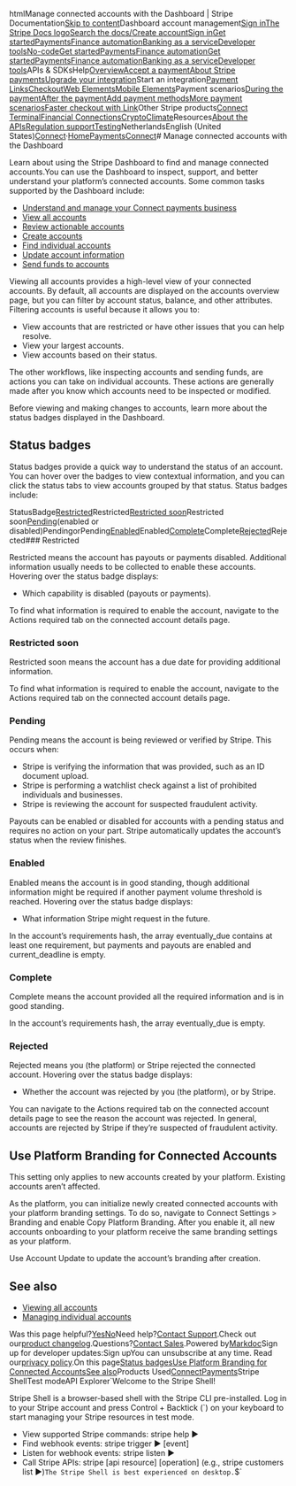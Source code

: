 htmlManage connected accounts with the Dashboard | Stripe Documentation[Skip to content](#main-content)Dashboard account management[Sign in](https://dashboard.stripe.com/login?redirect=https%3A%2F%2Fdocs.stripe.com%2Fconnect%2Fdashboard)[The Stripe Docs logo](/)[Search the docs/](#)[Create account](https://dashboard.stripe.com/register/connect)[Sign in](https://dashboard.stripe.com/login?redirect=https%3A%2F%2Fdocs.stripe.com%2Fconnect%2Fdashboard)[Get started](/get-started)[Payments](/payments)[Finance automation](/finance-automation)[Banking as a service](/financial-services)[Developer tools](/development)[No-code](/no-code)[Get started](/get-started)[Payments](/payments)[Finance automation](/finance-automation)[](#)[Get started](/get-started)[Payments](/payments)[Finance automation](/finance-automation)[Banking as a service](/financial-services)[Developer tools](/development)[](#)APIs & SDKsHelp[Overview](/docs/payments)[Accept a payment](#)[About Stripe payments](#)[Upgrade your integration](/docs/payments/upgrades)Start an integration[Payment Links](#)[Checkout](#)[Web Elements](#)[Mobile Elements](#)Payment scenarios[During the payment](#)[After the payment](#)[Add payment methods](#)[More payment scenarios](#)[Faster checkout with Link](#)Other Stripe products[Connect](#)
[Terminal](#)[Financial Connections](#)[Crypto](#)[Climate](#)Resources[About the APIs](#)[Regulation support](#)[Testing](/docs/testing)NetherlandsEnglish (United States)[](#)[](#)[Connect](/connect)·[Home](/docs)[Payments](/docs/payments)[Connect](/docs/connect)# Manage connected accounts with the Dashboard

Learn about using the Stripe Dashboard to find and manage connected accounts.You can use the Dashboard to inspect, support, and better understand your platform’s connected accounts. Some common tasks supported by the Dashboard include:

- [Understand and manage your Connect payments business](/connect/dashboard/understand-your-connect-business)
- [View all accounts](/connect/dashboard/viewing-all-accounts)
- [Review actionable accounts](/connect/dashboard/review-actionable-accounts)
- [Create accounts](/connect/dashboard/managing-individual-accounts#creating-accounts)
- [Find individual accounts](/connect/dashboard/managing-individual-accounts#finding-accounts)
- [Update account information](/connect/dashboard/managing-individual-accounts#updating-accounts)
- [Send funds to accounts](/connect/dashboard/managing-individual-accounts#sending-funds)

Viewing all accounts provides a high-level view of your connected accounts. By default, all accounts are displayed on the accounts overview page, but you can filter by account status, balance, and other attributes. Filtering accounts is useful because it allows you to:

- View accounts that are restricted or have other issues that you can help resolve.
- View your largest accounts.
- View accounts based on their status.

The other workflows, like inspecting accounts and sending funds, are actions you can take on individual accounts. These actions are generally made after you know which accounts need to be inspected or modified.

Before viewing and making changes to accounts, learn more about the status badges displayed in the Dashboard.

## Status badges

Status badges provide a quick way to understand the status of an account. You can hover over the badges to view contextual information, and you can click the status tabs to view accounts grouped by that status. Status badges include:

StatusBadge[Restricted](#restricted)Restricted[Restricted soon](#restricted-soon)Restricted soon[Pending](#pending)(enabled or disabled)PendingorPending[Enabled](#enabled)Enabled[Complete](#complete)Complete[Rejected](#rejected)Rejected### Restricted

Restricted means the account has payouts or payments disabled. Additional information usually needs to be collected to enable these accounts. Hovering over the status badge displays:

- Which capability is disabled (payouts or payments).

To find what information is required to enable the account, navigate to the Actions required tab on the connected account details page.

### Restricted soon

Restricted soon means the account has a due date for providing additional information.

To find what information is required to enable the account, navigate to the Actions required tab on the connected account details page.

### Pending

Pending means the account is being reviewed or verified by Stripe. This occurs when:

- Stripe is verifying the information that was provided, such as an ID document upload.
- Stripe is performing a watchlist check against a list of prohibited individuals and businesses.
- Stripe is reviewing the account for suspected fraudulent activity.

Payouts can be enabled or disabled for accounts with a pending status and requires no action on your part. Stripe automatically updates the account’s status when the review finishes.

### Enabled

Enabled means the account is in good standing, though additional information might be required if another payment volume threshold is reached. Hovering over the status badge displays:

- What information Stripe might request in the future.

In the account’s requirements hash, the array eventually_due contains at least one requirement, but payments and payouts are enabled and current_deadline is empty.

### Complete

Complete means the account provided all the required information and is in good standing.

In the account’s requirements hash, the array eventually_due is empty.

### Rejected

Rejected means you (the platform) or Stripe rejected the connected account. Hovering over the status badge displays:

- Whether the account was rejected by you (the platform), or by Stripe.

You can navigate to the Actions required tab on the connected account details page to see the reason the account was rejected. In general, accounts are rejected by Stripe if they’re suspected of fraudulent activity.

## Use Platform Branding for Connected Accounts

This setting only applies to new accounts created by your platform. Existing accounts aren’t affected.

As the platform, you can initialize newly created connected accounts with your platform branding settings. To do so, navigate to Connect Settings > Branding and enable Copy Platform Branding. After you enable it, all new accounts onboarding to your platform receive the same branding settings as your platform.

Use Account Update to update the account’s branding after creation.

## See also

- [Viewing all accounts](/connect/dashboard/viewing-all-accounts)
- [Managing individual accounts](/connect/dashboard/managing-individual-accounts)

Was this page helpful?[Yes](#)[No](#)Need help?[Contact Support](https://support.stripe.com/).Check out our[product changelog](https://stripe.com/blog/changelog).Questions?[Contact Sales](https://stripe.com/contact/sales).Powered by[Markdoc](https://markdoc.dev)Sign up for developer updates:Sign upYou can unsubscribe at any time. Read our[privacy policy](https://stripe.com/privacy).On this page[Status badges](#status-badges)[Use Platform Branding for Connected Accounts](#use-platform-branding-for-connected-accounts)[See also](#see-also)Products Used[Connect](/connect)[Payments](/payments)Stripe ShellTest modeAPI Explorer[](https://stripe.com/docs/stripe-cli#install)`Welcome to the Stripe Shell!

Stripe Shell is a browser-based shell with the Stripe CLI pre-installed. Log in to your
Stripe account and press Control + Backtick (`) on your keyboard to start managing your Stripe
resources in test mode.

- View supported Stripe commands: stripe help ▶️
- Find webhook events: stripe trigger ▶️ [event]
- Listen for webhook events: stripe listen ▶
- Call Stripe APIs: stripe [api resource] [operation] (e.g., stripe customers list ▶️)`The Stripe Shell is best experienced on desktop.`$`